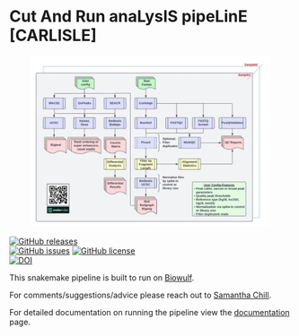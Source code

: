 # Cut And Run anaLysIS pipeLinE [CARLISLE]

<div align="center">
  <img src="resources/img/CUTandRUN_Workflow.jpeg" width="85%" height="85%">
</div>

[![GitHub releases](https://img.shields.io/github/release/CCBR/CARLISLE)](https://github.com/CCBR/CARLISLE/releases)  
[![GitHub issues](https://img.shields.io/github/issues/CCBR/CARLISLE)](https://github.com/CCBR/CARLISLE/issues)
[![GitHub license](https://img.shields.io/github/license/CCBR/CARLISLE)](https://github.com/CCBR/CARLISLE/blob/master/LICENSE)  
[![DOI](https://zenodo.org/badge/DOI/10.5281/zenodo.10483876.svg)](https://doi.org/10.5281/zenodo.10483876)

This snakemake pipeline is built to run on [Biowulf](https://hpc.nih.gov/).

For comments/suggestions/advice please reach out to [Samantha Chill](mailto:samantha.sevilla@nih.gov).

For detailed documentation on running the pipeline view the [documentation](https://CCBR.github.io/CARLISLE/) page.
